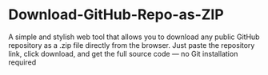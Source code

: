# Download-GitHub-Repo-as-ZIP
A simple and stylish web tool that allows you to download any public GitHub repository as a .zip file directly from the browser. Just paste the repository link, click download, and get the full source code — no Git installation required
